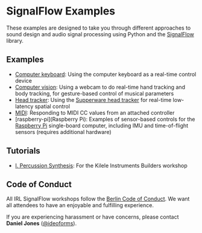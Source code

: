 # SignalFlow Examples

These examples are designed to take you through different approaches to sound design and audio signal processing using Python and the [SignalFlow](https://github.com/ideoforms/signalflow) library.

## Examples

- [Computer keyboard](computer-keyboard): Using the computer keyboard as a real-time control device
- [Computer vision](computer-vision): Using a webcam to do real-time hand tracking and body tracking, for gesture-based control of musical parameters
- [Head tracker](head-tracker): Using the [Supperware head tracker](https://supperware.co.uk/headtracker-overview) for real-time low-latency spatial control
- [MIDI](midi): Responding to MIDI CC values from an attached controller
- [raspberry-pi](Raspberry Pi): Examples of sensor-based controls for the [Raspberry Pi](https://www.raspberrypi.com/) single-board computer, including IMU and time-of-flight sensors (requires additional hardware)

## Tutorials

- [I. Percussion Synthesis](notebooks/Python%20Percussion%20Workshop.ipynb): For the Kilele Instruments Builders workshop

## Code of Conduct

All IRL SignalFlow workshops follow the [Berlin Code of Conduct](https://berlincodeofconduct.org/). We want all attendees to have an enjoyable and fulfilling experience. 

If you are experiencing harassment or have concerns, please contact **Daniel Jones** ([@ideoforms](https://www.instagram.com/ideoforms)).

